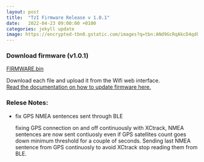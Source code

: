 ```yaml
---
layout: post
title:  "TzI Firmware Release v 1.0.1"
date:   2022-04-23 09:00:00 +0100
categories: jekyll update
image: https://encrypted-tbn0.gstatic.com/images?q=tbn:ANd9GcRqAkcD4qdkgi5pWEGEiI-BPa43-yBR7bkwLQ&usqp=CAU
---
```


### Download firmware (v1.0.1)

<a href="{{site.baseurl}}/firmware/firmware_v101_esp32dev.bin" download>FIRMWARE.bin</a>


Download each file and upload it from the Wifi web interface. 
<a href="{{site.baseurl}}/howto#wifi-update-firmware"> 
<br>Read the documentation on how to update firmware here.</a>

### Relese Notes: 

* fix GPS NMEA sentences sent through BLE

    fixing GPS connection on and off continuously with XCtrack, NMEA sentences are now sent contiuosly even if GPS satellites count goes down minimum threshold for a couple of seconds. Sending last NMEA sentence from GPS continuosly to avoid XCtrack stop reading them from BLE.